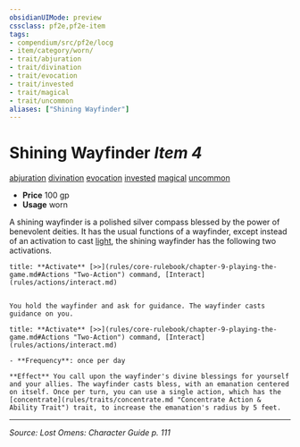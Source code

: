 ```yaml
---
obsidianUIMode: preview
cssclass: pf2e,pf2e-item
tags:
- compendium/src/pf2e/locg
- item/category/worn/
- trait/abjuration
- trait/divination
- trait/evocation
- trait/invested
- trait/magical
- trait/uncommon
aliases: ["Shining Wayfinder"]
---
```

# Shining Wayfinder *Item 4*  
[abjuration](abjuration.md "Abjuration School Trait")  [divination](divination.md "Divination School Trait")  [evocation](evocation.md "Evocation School Trait")  [invested](invested.md "Invested Item Trait")  [magical](magical.md "Magical Item Trait")  [uncommon](uncommon.md "Uncommon Rarity Trait")  

- **Price** 100 gp
- **Usage** worn

A shining wayfinder is a polished silver compass blessed by the power of benevolent deities. It has the usual functions of a wayfinder, except instead of an activation to cast [light](Reference/Compendium/Spells/light.md), the shining wayfinder has the following two activations.

```ad-embed-ability
title: **Activate** [>>](rules/core-rulebook/chapter-9-playing-the-game.md#Actions "Two-Action") command, [Interact](rules/actions/interact.md)


You hold the wayfinder and ask for guidance. The wayfinder casts guidance on you.
```

```ad-embed-ability
title: **Activate** [>>](rules/core-rulebook/chapter-9-playing-the-game.md#Actions "Two-Action") command, [Interact](rules/actions/interact.md)

- **Frequency**: once per day

**Effect** You call upon the wayfinder's divine blessings for yourself and your allies. The wayfinder casts bless, with an emanation centered on itself. Once per turn, you can use a single action, which has the [concentrate](rules/traits/concentrate.md "Concentrate Action & Ability Trait") trait, to increase the emanation's radius by 5 feet.
```


---
*Source: Lost Omens: Character Guide p. 111*